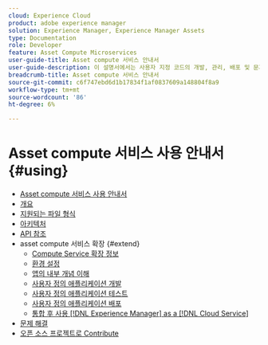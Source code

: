 ```yaml
---
cloud: Experience Cloud
product: adobe experience manager
solution: Experience Manager, Experience Manager Assets
type: Documentation
role: Developer
feature: Asset Compute Microservices
user-guide-title: Asset compute 서비스 안내서
user-guide-description: 이 설명서에서는 사용자 지정 코드의 개발, 관리, 배포 및 문제 해결 방법과 같은  [!DNL Asset Compute Service] 가지 작업을 다룹니다.
breadcrumb-title: Asset compute 서비스 안내서
source-git-commit: c6f747ebd6d1b17834f1af0837609a148804f8a9
workflow-type: tm+mt
source-wordcount: '86'
ht-degree: 6%

---
```



# Asset compute 서비스 사용 안내서 {#using}

+ [Asset compute 서비스 사용 안내서](home.md)
+ [개요](introduction.md)
+ [지원되는 파일 형식](https://experienceleague.adobe.com/ko/docs/experience-manager-cloud-service/content/assets/file-format-support)
+ [아키텍처](architecture.md)
+ [API 참조](api.md)
+ asset compute 서비스 확장 {#extend}
   + [Compute Service 확장 정보](understand-extensibility.md)
   + [환경 설정](setup-environment.md)
   + [앱의 내부 개념 이해](custom-application-internals.md)
   + [사용자 정의 애플리케이션 개발](develop-custom-application.md)
   + [사용자 정의 애플리케이션 테스트](test-custom-application.md)
   + [사용자 정의 애플리케이션 배포](deploy-custom-application.md)
   + [통합 후 사용 [!DNL Experience Manager] as a [!DNL Cloud Service]](https://experienceleague.adobe.com/ko/docs/experience-manager-cloud-service/content/assets/asset-microservices-overview)
+ [문제 해결](troubleshooting.md)
+ [오픈 소스 프로젝트로 Contribute](contribute-to-compute-service.md)

